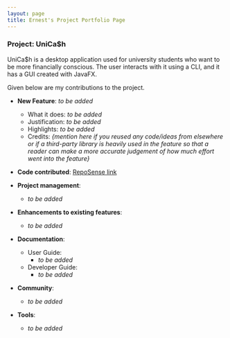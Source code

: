 ```yaml
---
layout: page
title: Ernest's Project Portfolio Page
---
```


### Project: UniCa$h

UniCa$h is a desktop application used for university students who want to be more financially conscious.
The user interacts with it using a CLI, and it has a GUI created with JavaFX.

Given below are my contributions to the project.

* **New Feature**: *to be added*
    * What it does: *to be added*
    * Justification: *to be added*
    * Highlights: *to be added*
    * Credits: *{mention here if you reused any code/ideas from elsewhere or if a third-party library is heavily used in the feature so that a reader can make a more accurate judgement of how much effort went into the feature}*

* **Code contributed**: [RepoSense link]()

* **Project management**:
    * *to be added*

* **Enhancements to existing features**:
    * *to be added*

* **Documentation**:
    * User Guide:
        * *to be added*
    * Developer Guide:
        * *to be added*

* **Community**:
    * *to be added*

* **Tools**:
    * *to be added*